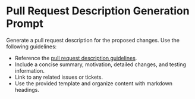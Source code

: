 <!-- file: .github/prompts/pull-request.prompt.md -->

# Pull Request Description Generation Prompt

Generate a pull request description for the proposed changes. Use the following
guidelines:

- Reference the
  [pull request description guidelines](../pull-request-descriptions.md).
- Include a concise summary, motivation, detailed changes, and testing
  information.
- Link to any related issues or tickets.
- Use the provided template and organize content with markdown headings.
